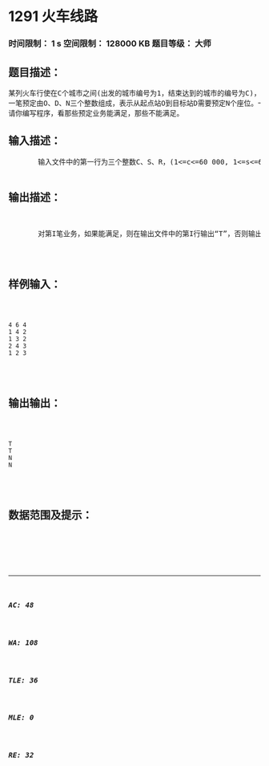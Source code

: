# 1291 火车线路   
### 时间限制： 1 s     空间限制： 128000 KB     题目等级： 大师  
## 题目描述：  

<pre>
某列火车行使在C个城市之间(出发的城市编号为1，结束达到的城市的编号为C)，假设该列火车有S个座位，现在有R笔预订票的业务。现在想对这R笔业务进行处理，看哪些预定能满足，哪些不能满足。
一笔预定由O、D、N三个整数组成，表示从起点站O到目标站D需要预定N个座位。一笔预定能满足是指该笔业务在行程范围内有能满足的空座位，否则就不能满足。一笔业务不能拆分，也就是起点和终点站不能更改，预定的座位数目也不能更改。所有的预定需求按给出先后顺序进行处理。
请你编写程序，看那些预定业务能满足，那些不能满足。
</pre>
  
  
## 输入描述：  

<pre>
       输入文件中的第一行为三个整数C、S、R，(1<=c<=60 000, 1<=s<=60 000, 1<=r<=60 000)他们之间用空隔分开。接下来的R行每行为三个整数O、D、N，(1<=o<d<=c, 1<=n<=s)，分别表示每一笔预定业务。
</pre>
  
  
## 输出描述：  

<pre>
       对第I笔业务，如果能满足，则在输出文件中的第I行输出“T”，否则输出“N”
</pre>
  
  
## 样例输入：  

<pre><code>
4 6 4
1 4 2
1 3 2
2 4 3
1 2 3
</code></pre>
  
  
## 输出输出：  

<pre><code>
T
T
N
N
</code></pre>
  
  
## 数据范围及提示：  

<pre>
</pre>
  
  
***  

##### AC: 48  
##### WA: 108  
##### TLE: 36  
##### MLE: 0  
##### RE: 32  
